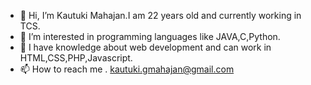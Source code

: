 - 👋 Hi, I’m Kautuki Mahajan.I am 22 years old and currently working in TCS.
- 👀 I’m interested in programming languages like JAVA,C,Python.
- 🌱 I have knowledge about web development and can work in HTML,CSS,PHP,Javascript.
- 📫 How to reach me . kautuki.gmahajan@gmail.com

<!---
Kautuki/Kautuki is a ✨ special ✨ repository because its `README.md` (this file) appears on your GitHub profile.
You can click the Preview link to take a look at your changes.
--->
